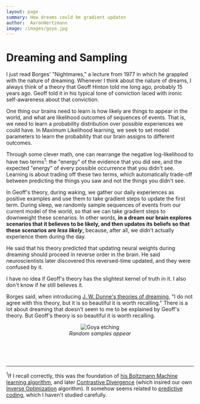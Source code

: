 ```yaml
---
layout: page
summary: How dreams could be gradient updates
author:  AaronHertzmann
image: /images/goya.jpg
---
```


# Dreaming and Sampling

I just read Borges' "Nightmares," a lecture from 1977 in which he grappled with the nature of dreaming. Whenever I think about the nature of dreams, I always think of a theory that Geoff Hinton told me long ago, probably 15 years ago. Geoff told it in his typical tone of conviction laced with ironic self-awareness about that conviction.

One thing our brains need to learn is how likely are things to appear in the world, and what are likelihood outcomes of sequences of events. That is, we need to learn a probability distribution over possible experiences we could have.  In Maximum Likelihood learning, we seek to set model parameters to learn the probability that our brain assigns to different outcomes.

Through some clever math, one can rearrange the negative log-likelihood to have two terms<sup>1</sup>: the "energy" of the evidence that you did see, and the expected "energy" of every possible occurrence that you didn't see. Learning is about trading off these two terms, which automatically trade-off between predicting the things you saw and not the things you didn't see.

In Geoff's theory, during waking, we gather our daily experiences as positive examples and use them to take gradient steps to update the first term.  During sleep, we randomly sample sequences of events from our current model of the world, so that we can take gradient steps to downweight these scenarios. In other words, **in a dream our brain explores scenarios that it believes to be likely, and then updates its beliefs so that these scenarios are _less likely_,** because, after all, we didn't actually experience them during the day. 

He said that his theory predicted that updating neural weights during dreaming should proceed in reverse order in the brain. He said neuroscientists later discovered this reversed-time updated, and they were confused by it.

I have no idea if Geoff's theory has the slightest kernel of truth in it. I also don't know if he still believes it.

Borges said, when introducing [J. W. Dunne's theories of dreaming](https://en.wikipedia.org/wiki/An_Experiment_with_Time), "I do not agree with this theory, but it is so beautiful it is worth recalling."  There is a lot about dreaming that doesn't seem to me to be explained by Geoff's theory.  But Geoff's theory is so beautiful it is worth recalling.

<center>
<figure>
  <img src="../../../images/goya.jpg" alt="Goya etching"/>
  <figcaption align="center"><i>Random samples appear</i></figcaption>
</figure>
</center>


<BR>
<BR>
<BR>

---

<sup>1</sup>If I recall correctly, this was the foundation of [his Boltzmann Machine learning algorithm](https://en.wikipedia.org/wiki/Boltzmann_machine#Training), and later [Contrastive Divergence](https://www.cs.toronto.edu/~hinton/absps/tr00-004.pdf) (which insired our own [Inverse Optimization](http://grail.cs.washington.edu/projects/charanim/phys-style.html) algorithm). It somehow seems related to [predictive coding](https://en.wikipedia.org/wiki/Predictive_coding), which I haven't studied carefully.
